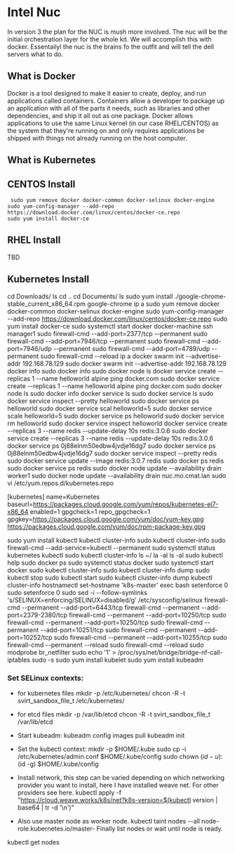 # Intel Nuc
 In version 3 the plan for the NUC is mush more involved. The nuc will be the initial orchestration layer for the whole kit. We will accomplish this with docker. Essentailyl the nuc is the brains fo the outfit and will tell the dell servers what to do.


## What is Docker
Docker is a tool designed to make it easier to create, deploy, and run applications called containers. Containers allow a developer to package up an application with all of the parts it needs, such as libraries and other dependencies, and ship it all out as one package. Docker allows applications to use the same Linux kernel (in our case RHEL/CENTOS) as the system that they're running on and only requires applications be shipped with things not already running on the host computer.


## What is Kubernetes


## CENTOS Install
```
 sudo yum remove docker docker-common docker-selinux docker-engine
sudo yum-config-manager --add-repo https://download.docker.com/linux/centos/docker-ce.repo
sudo yum install docker-ce
```

## RHEL Install
TBD


## Kubernetes Install
cd Downloads/
ls
cd ..
cd Documents/
ls
sudo yum install ./google-chrome-stable_current_x86_64.rpm 
google-chrome
ip a
sudo yum remove docker docker-common docker-selinux docker-engine
sudo yum-config-manager --add-repo https://download.docker.com/linux/centos/docker-ce.repo
sudo yum install docker-ce
sudo systemctl start docker
docker-machine ssh manager1
sudo firewall-cmd --add-port=2377/tcp --permanent
sudo firewall-cmd --add-port=7946/tcp --permanent
sudo firewall-cmd --add-port=7946/udp --permanent
sudo firewall-cmd --add-port=4789/udp --permanent
sudo firewall-cmd --reload
ip a
docker swarm init --advertise-addr 192.168.78.129
sudo docker swarm init --advertise-addr 192.168.78.129
docker info
sudo docker info
sudo docker node ls
docker service create --replicas 1 --name helloworld alpine ping docker.com
sudo docker service create --replicas 1 --name helloworld alpine ping docker.com
sudo docker node ls
sudo docker info
docker service ls
sudo docker service ls
sudo docker service inspect --pretty helloworld
sudo docker service ps helloworld
sudo docker service scal helloworld=5
sudo docker service scale helloworld=5
sudo docker service ps helloworld
sudo docker service rm helloworld
sudo docker service inspect helloworld
docker service create   --replicas 3   --name redis   --update-delay 10s   redis:3.0.6
sudo docker service create   --replicas 3   --name redis   --update-delay 10s   redis:3.0.6
docker service ps 0j88elnm50edbw4jvdje16dg7
sudo docker service ps 0j88elnm50edbw4jvdje16dg7
sudo docker service inspect --pretty redis
sudo docker service update --image redis:3.0.7 redis
sudo docker ps redis
sudo docker service ps redis
sudo docker node update --availability drain worker1
sudo docker node update --availability drain nuc.mo.cmat.lan
sudo vi /etc/yum.repos.d/kubernetes.repo

[kubernetes]
name=Kubernetes
baseurl=https://packages.cloud.google.com/yum/repos/kubernetes-el7-x86_64
enabled=1
gpgcheck=1
repo_gpgcheck=1
gpgkey=https://packages.cloud.google.com/yum/doc/yum-key.gpg https://packages.cloud.google.com/yum/doc/rpm-package-key.gpg

sudo yum install kubectl
kubectl cluster-info
sudo kubectl cluster-info
sudo firewall-cmd --add-service=kubectl --permanent
sudo systemctl status kubernetes
kubectl
sudo kubectl cluster-info
ls ~/
la -al
ls -al
sudo kubectl help
sudo docker ps
sudo systemctl status docker
sudo systemctl start docker
sudo kubectl cluster-info
sudo kubectl cluster-info dump
sudo kubectl stop
sudo kubectl start
sudo kubectl cluster-info dump
kubectl cluster-info
hostnamectl set-hostname 'k8s-master'
exec bash
setenforce 0
sudo setenforce 0
sudo sed -i --follow-symlinks 's/SELINUX=enforcing/SELINUX=disabled/g' /etc/sysconfig/selinux
firewall-cmd --permanent --add-port=6443/tcp
firewall-cmd --permanent --add-port=2379-2380/tcp
firewall-cmd --permanent --add-port=10250/tcp
sudo firewall-cmd --permanent --add-port=10250/tcp
sudo firewall-cmd --permanent --add-port=10251/tcp
sudo firewall-cmd --permanent --add-port=10252/tcp
sudo firewall-cmd --permanent --add-port=10255/tcp
sudo firewall-cmd --permanent --reload
sudo firewall-cmd  --reload
sudo modprobe br_netfilter
sudo echo '1' > /proc/sys/net/bridge/bridge-nf-call-iptables
sudo -s
sudo yum install kubelet
sudo yum install kubeadm

### Set SELinux contexts:

- for kubernetes files
mkdir -p /etc/kubernetes/
chcon -R -t svirt_sandbox_file_t /etc/kubernetes/

- for etcd files
mkdir -p /var/lib/etcd
chcon -R -t svirt_sandbox_file_t /var/lib/etcd

- Start kubeadm:
kubeadm config images pull
kubeadm init

- Set the kubectl context:
mkdir -p $HOME/.kube
sudo cp -i /etc/kubernetes/admin.conf $HOME/.kube/config
sudo chown $(id -u):$(id -g) $HOME/.kube/config

- Install network, this step can be varied depending on which networking provider you want to install, here I have installed weave net. For other providers see here.
kubectl apply -f "https://cloud.weave.works/k8s/net?k8s-version=$(kubectl version | base64 | tr -d '\n')"

- Also use master node as worker node.
kubectl taint nodes --all node-role.kubernetes.io/master-
Finally list nodes or wait until node is ready.

kubectl get nodes
